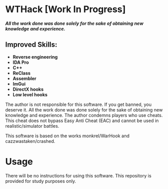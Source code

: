 # WTHack [Work In Progress]

_**All the work done was done solely for the sake of obtaining new knowledge and experience.**_

## Improved Skills:
- **Reverse engineering**
- **IDA Pro**
- **C++**
- **ReClass**
- **Assembler**
- **ImGui**
- **DirectX hooks**
- **Low level hooks**

The author is not responsible for this software. If you get banned, you deserve it. 
All the work done was done solely for the sake of obtaining new knowledge and experience. The author condemns players who use cheats.
This cheat does not bypass Easy Anti Cheat (EAC) and cannot be used in realistic/simulator battles.

This software is based on the works monkrel/WarHook and cazzwastaken/crashed.

# Usage
There will be no instructions for using this software. This repository is provided for study purposes only.